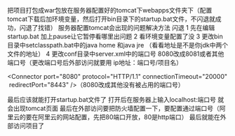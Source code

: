 把项目打包成war包放在服务器配置好的tomcat下webapps文件夹下（配置tomcat下载后加环境变量，然后打开bin目录下的startup.bat文件，不闪退就成功，闪退了找错）
服务器配置tomcat会出现的问题解决方法
闪退
1 先在编辑startup.bat 加上pause让它暂停看哪里出问题
2 看环境变量配置了没
3 更改bin目录中setclasspath.bat中的java home 和java jre （看看地址是不是你jdk中两个文件的地址）
4 更改conf目录中server.xml中的端口号 8080改成8081或者其他端口号（更改端口号后外部访问就要用 ip地址：端口号/项目名）

<Connector port="8080" protocol="HTTP/1.1"
​               connectionTimeout="20000"
​               redirectPort="8443" />（8080改成其他没有被占用的端口号）

最后应该就能打开startup.bat文件了
打开后在服务器上输入localhost:端口号  就会出现tomcat页面
最后在外部访问要把防火墙配置一下，要配置通过端口号（阿里云的要在阿里云的网站配置，先把80端口开放，80是http端口）
最后就能在外部访问项目了